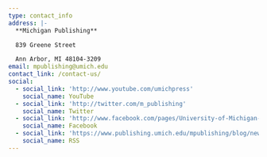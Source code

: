 ```yaml
---
type: contact_info
address: |-
  **Michigan Publishing**

  839 Greene Street

  Ann Arbor, MI 48104-3209
email: mpublishing@umich.edu
contact_link: /contact-us/
social:
  - social_link: 'http://www.youtube.com/umichpress'
    social_name: YouTube
  - social_link: 'http://twitter.com/m_publishing'
    social_name: Twitter
  - social_link: 'http://www.facebook.com/pages/University-of-Michigan-Press/37383103953'
    social_name: Facebook
  - social_link: 'https://www.publishing.umich.edu/mpublishing/blog/news/feed'
    social_name: RSS
---
```


